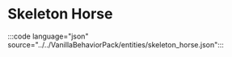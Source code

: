 # Skeleton Horse

:::code language="json" source="../../VanillaBehaviorPack/entities/skeleton_horse.json":::